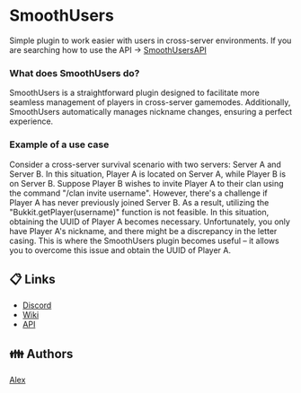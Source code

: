 # SmoothUsers

Simple plugin to work easier with users in cross-server environments.
If you are searching how to use the API -> [SmoothUsersAPI](https://github.com/Smooth-Plugins/SmoothUsersAPI)

### What does SmoothUsers do?
SmoothUsers is a straightforward plugin designed to facilitate more seamless management of players in cross-server gamemodes. Additionally, SmoothUsers automatically manages nickname changes, ensuring a perfect experience.

### Example of a use case
Consider a cross-server survival scenario with two servers: Server A and Server B. In this situation, Player A is located on Server A, while Player B is on Server B. Suppose Player B wishes to invite Player A to their clan using the command "/clan invite username". However, there's a challenge if Player A has never previously joined Server B. As a result, utilizing the "Bukkit.getPlayer(username)" function is not feasible.
In this situation, obtaining the UUID of Player A becomes necessary. Unfortunately, you only have Player A's nickname, and there might be a discrepancy in the letter casing. This is where the SmoothUsers plugin becomes useful – it allows you to overcome this issue and obtain the UUID of Player A.

## 📋 Links

- [Discord](https://discord.gg/mNH33gF4Kw)
- [Wiki](https://users.smoothplugins.net/)
- [API](https://github.com/Smooth-Plugins/SmoothUsersAPI)

## 👪 Authors

[Alex](https://github.com/alexcastro1919)


